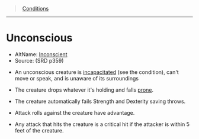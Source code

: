 ﻿---
!Generic
Id: conditions_vo.md#unconscious
ParentLink: conditions_vo.md#conditions
Name: Unconscious
ParentName: Conditions
NameLevel: 1
AltName: '[Inconscient](hd_conditions_inconscient.md)'
Source: (SRD p359)
---
> [Conditions](srd_conditions.md)

---

# Unconscious

- AltName: [Inconscient](hd_conditions_inconscient.md)
- Source: (SRD p359)

* An unconscious creature is [incapacitated](srd_conditions_incapacitated.md) (see the condition), can't move or speak, and is unaware of its surroundings

* The creature drops whatever it's holding and falls [prone](srd_conditions_prone.md).

* The creature automatically fails Strength and Dexterity saving throws.

* Attack rolls against the creature have advantage.

* Any attack that hits the creature is a critical hit if the attacker is within 5 feet of the creature.

